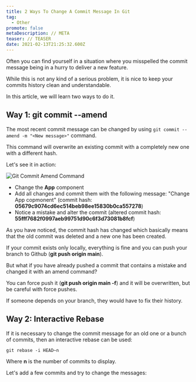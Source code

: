```yaml
---
title: 2 Ways To Change A Commit Message In Git
tag:
  - Other
promote: false
metaDescription: // META
teaser: // TEASER
date: 2021-02-13T21:25:32.600Z
---
```

Often you can find yourself in a situation where you misspelled the commit message being in a hurry to deliver a new feature.

While this is not any kind of a serious problem, it is nice to keep your commits history clean and understandable.

In this article, we will learn two ways to do it.

## Way 1: git commit --amend

The most recent commit message can be changed by using `git commit --amend -m "<New message>"` command.

This command will overwrite an existing commit with a completely new one with a different hash.

Let's see it in action:

![Git Commit Amend Command](/img/screenshot-2021-02-11-at-22.37.49.png "Git Commit Amend Command")

* Change the **App** component
* Add all changes and commit them with the following message: "Change App copmonent" (commit hash: **05679c9074cd6ec514beb98ee15830b0ca557278**)
* Notice a mistake and alter the commit (altered commit hash: **55fff7682f0997aeb99751d90c6f3d73081b8fcf**)

As you have noticed, the commit hash has changed which basically means that the old commit was deleted and a new one has been created.

If your commit exists only locally, everything is fine and you can push your branch to Github (**git push origin main**).

But what if you have already pushed a commit that contains a mistake and changed it with an amend command?

You can force push it (**git push origin main -f**) and it will be overwritten, but be careful with force pushes.

If someone depends on your branch, they would have to fix their history.

## Way 2: Interactive Rebase

If it is necessary to change the commit message for an old one or a bunch of commits, then an interactive rebase can be used:

`git rebase -i HEAD~n`

Where **n** is the number of commits to display.

Let's add a few commits and try to change the messages: